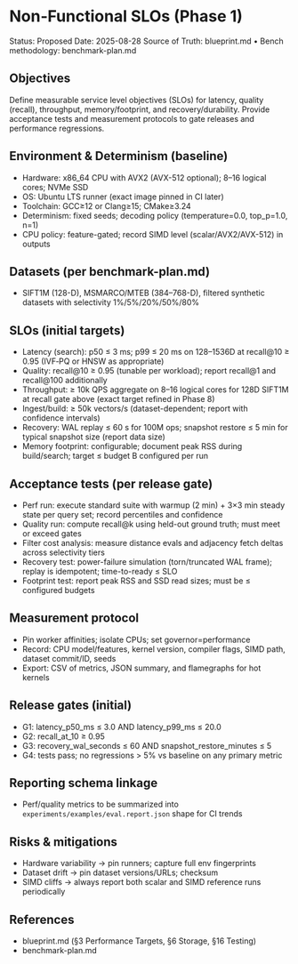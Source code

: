 # Non‑Functional SLOs (Phase 1)

Status: Proposed
Date: 2025-08-28
Source of Truth: blueprint.md • Bench methodology: benchmark-plan.md

## Objectives
Define measurable service level objectives (SLOs) for latency, quality (recall), throughput, memory/footprint, and recovery/durability. Provide acceptance tests and measurement protocols to gate releases and performance regressions.

## Environment & Determinism (baseline)
- Hardware: x86_64 CPU with AVX2 (AVX-512 optional); 8–16 logical cores; NVMe SSD
- OS: Ubuntu LTS runner (exact image pinned in CI later)
- Toolchain: GCC≥12 or Clang≥15; CMake≥3.24
- Determinism: fixed seeds; decoding policy (temperature=0.0, top_p=1.0, n=1)
- CPU policy: feature-gated; record SIMD level (scalar/AVX2/AVX-512) in outputs

## Datasets (per benchmark-plan.md)
- SIFT1M (128-D), MSMARCO/MTEB (384–768-D), filtered synthetic datasets with selectivity 1%/5%/20%/50%/80%

## SLOs (initial targets)
- Latency (search): p50 ≤ 3 ms; p99 ≤ 20 ms on 128–1536D at recall@10 ≥ 0.95 (IVF‑PQ or HNSW as appropriate)
- Quality: recall@10 ≥ 0.95 (tunable per workload); report recall@1 and recall@100 additionally
- Throughput: ≥ 10k QPS aggregate on 8–16 logical cores for 128D SIFT1M at recall gate above (exact target refined in Phase 8)
- Ingest/build: ≥ 50k vectors/s (dataset-dependent; report with confidence intervals)
- Recovery: WAL replay ≤ 60 s for 100M ops; snapshot restore ≤ 5 min for typical snapshot size (report data size)
- Memory footprint: configurable; document peak RSS during build/search; target ≤ budget B configured per run

## Acceptance tests (per release gate)
- Perf run: execute standard suite with warmup (2 min) + 3×3 min steady state per query set; record percentiles and confidence
- Quality run: compute recall@k using held-out ground truth; must meet or exceed gates
- Filter cost analysis: measure distance evals and adjacency fetch deltas across selectivity tiers
- Recovery test: power-failure simulation (torn/truncated WAL frame); replay is idempotent; time-to-ready ≤ SLO
- Footprint test: report peak RSS and SSD read sizes; must be ≤ configured budgets

## Measurement protocol
- Pin worker affinities; isolate CPUs; set governor=performance
- Record: CPU model/features, kernel version, compiler flags, SIMD path, dataset commit/ID, seeds
- Export: CSV of metrics, JSON summary, and flamegraphs for hot kernels

## Release gates (initial)
- G1: latency_p50_ms ≤ 3.0 AND latency_p99_ms ≤ 20.0
- G2: recall_at_10 ≥ 0.95
- G3: recovery_wal_seconds ≤ 60 AND snapshot_restore_minutes ≤ 5
- G4: tests pass; no regressions > 5% vs baseline on any primary metric

## Reporting schema linkage
- Perf/quality metrics to be summarized into `experiments/examples/eval.report.json` shape for CI trends

## Risks & mitigations
- Hardware variability → pin runners; capture full env fingerprints
- Dataset drift → pin dataset versions/URLs; checksum
- SIMD cliffs → always report both scalar and SIMD reference runs periodically

## References
- blueprint.md (§3 Performance Targets, §6 Storage, §16 Testing)
- benchmark-plan.md


